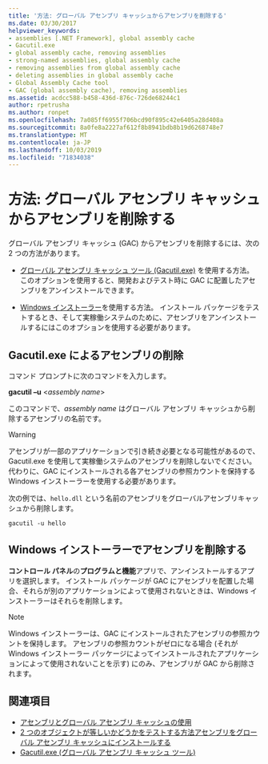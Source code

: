 ```yaml
---
title: '方法: グローバル アセンブリ キャッシュからアセンブリを削除する'
ms.date: 03/30/2017
helpviewer_keywords:
- assemblies [.NET Framework], global assembly cache
- Gacutil.exe
- global assembly cache, removing assemblies
- strong-named assemblies, global assembly cache
- removing assemblies from global assembly cache
- deleting assemblies in global assembly cache
- Global Assembly Cache tool
- GAC (global assembly cache), removing assemblies
ms.assetid: acdcc588-b458-436d-876c-726de68244c1
author: rpetrusha
ms.author: ronpet
ms.openlocfilehash: 7a085ff6955f706bcd90f895c42e6405a28d408a
ms.sourcegitcommit: 8a0fe8a2227af612f8b8941bdb8b19d6268748e7
ms.translationtype: MT
ms.contentlocale: ja-JP
ms.lasthandoff: 10/03/2019
ms.locfileid: "71834038"
---
```

# <a name="how-to-remove-an-assembly-from-the-global-assembly-cache"></a>方法: グローバル アセンブリ キャッシュからアセンブリを削除する

グローバル アセンブリ キャッシュ (GAC) からアセンブリを削除するには、次の 2 つの方法があります。

- [グローバル アセンブリ キャッシュ ツール (Gacutil.exe)](../tools/gacutil-exe-gac-tool.md) を使用する方法。 このオプションを使用すると、開発およびテスト時に GAC に配置したアセンブリをアンインストールできます。

- [Windows インストーラー](/windows/desktop/Msi/windows-installer-portal)を使用する方法。 インストール パッケージをテストするとき、そして実稼働システムのために、アセンブリをアンインストールするにはこのオプションを使用する必要があります。

## <a name="removing-an-assembly-with-gacutilexe"></a>Gacutil.exe によるアセンブリの削除

コマンド プロンプトに次のコマンドを入力します。

**gacutil –u** \<*assembly name*>

このコマンドで、*assembly name* はグローバル アセンブリ キャッシュから削除するアセンブリの名前です。

> [!WARNING]
> アセンブリが一部のアプリケーションで引き続き必要となる可能性があるので、Gacutil.exe を使用して実稼働システムのアセンブリを削除しないでください。 代わりに、GAC にインストールされる各アセンブリの参照カウントを保持する Windows インストーラーを使用する必要があります。

次の例では、`hello.dll` という名前のアセンブリをグローバルアセンブリキャッシュから削除します。

```console
gacutil -u hello
```

## <a name="removing-an-assembly-with-windows-installer"></a>Windows インストーラーでアセンブリを削除する

**コントロール パネル**の**プログラムと機能**アプリで、アンインストールするアプリを選択します。 インストール パッケージが GAC にアセンブリを配置した場合、それらが別のアプリケーションによって使用されないときは、Windows インストーラーはそれらを削除します。

> [!NOTE]
> Windows インストーラーは、GAC にインストールされたアセンブリの参照カウントを保持します。 アセンブリの参照カウントがゼロになる場合 (それが Windows インストーラー パッケージによってインストールされたアプリケーションによって使用されないことを示す) にのみ、アセンブリが GAC から削除されます。

## <a name="see-also"></a>関連項目

- [アセンブリとグローバル アセンブリ キャッシュの使用](working-with-assemblies-and-the-gac.md)
- [2 つのオブジェクトが等しいかどうかをテストする方法アセンブリをグローバル アセンブリ キャッシュにインストールする](install-assembly-into-gac.md)
- [Gacutil.exe (グローバル アセンブリ キャッシュ ツール)](../tools/gacutil-exe-gac-tool.md)
